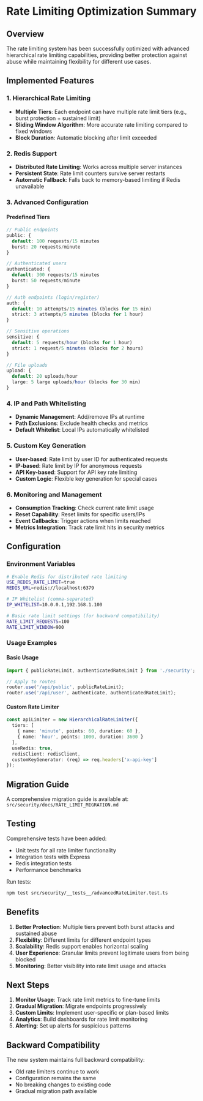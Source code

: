 # Rate Limiting Optimization Summary

## Overview

The rate limiting system has been successfully optimized with advanced hierarchical rate limiting capabilities, providing better protection against abuse while maintaining flexibility for different use cases.

## Implemented Features

### 1. Hierarchical Rate Limiting
- **Multiple Tiers**: Each endpoint can have multiple rate limit tiers (e.g., burst protection + sustained limit)
- **Sliding Window Algorithm**: More accurate rate limiting compared to fixed windows
- **Block Duration**: Automatic blocking after limit exceeded

### 2. Redis Support
- **Distributed Rate Limiting**: Works across multiple server instances
- **Persistent State**: Rate limit counters survive server restarts
- **Automatic Fallback**: Falls back to memory-based limiting if Redis unavailable

### 3. Advanced Configuration

#### Predefined Tiers
```typescript
// Public endpoints
public: {
  default: 100 requests/15 minutes
  burst: 20 requests/minute
}

// Authenticated users
authenticated: {
  default: 300 requests/15 minutes
  burst: 50 requests/minute
}

// Auth endpoints (login/register)
auth: {
  default: 10 attempts/15 minutes (blocks for 15 min)
  strict: 3 attempts/5 minutes (blocks for 1 hour)
}

// Sensitive operations
sensitive: {
  default: 5 requests/hour (blocks for 1 hour)
  strict: 1 request/5 minutes (blocks for 2 hours)
}

// File uploads
upload: {
  default: 20 uploads/hour
  large: 5 large uploads/hour (blocks for 30 min)
}
```

### 4. IP and Path Whitelisting
- **Dynamic Management**: Add/remove IPs at runtime
- **Path Exclusions**: Exclude health checks and metrics
- **Default Whitelist**: Local IPs automatically whitelisted

### 5. Custom Key Generation
- **User-based**: Rate limit by user ID for authenticated requests
- **IP-based**: Rate limit by IP for anonymous requests
- **API Key-based**: Support for API key rate limiting
- **Custom Logic**: Flexible key generation for special cases

### 6. Monitoring and Management
- **Consumption Tracking**: Check current rate limit usage
- **Reset Capability**: Reset limits for specific users/IPs
- **Event Callbacks**: Trigger actions when limits reached
- **Metrics Integration**: Track rate limit hits in security metrics

## Configuration

### Environment Variables
```bash
# Enable Redis for distributed rate limiting
USE_REDIS_RATE_LIMIT=true
REDIS_URL=redis://localhost:6379

# IP Whitelist (comma-separated)
IP_WHITELIST=10.0.0.1,192.168.1.100

# Basic rate limit settings (for backward compatibility)
RATE_LIMIT_REQUESTS=100
RATE_LIMIT_WINDOW=900
```

### Usage Examples

#### Basic Usage
```typescript
import { publicRateLimit, authenticatedRateLimit } from './security';

// Apply to routes
router.use('/api/public', publicRateLimit);
router.use('/api/user', authenticate, authenticatedRateLimit);
```

#### Custom Rate Limiter
```typescript
const apiLimiter = new HierarchicalRateLimiter({
  tiers: [
    { name: 'minute', points: 60, duration: 60 },
    { name: 'hour', points: 1000, duration: 3600 }
  ],
  useRedis: true,
  redisClient: redisClient,
  customKeyGenerator: (req) => req.headers['x-api-key']
});
```

## Migration Guide

A comprehensive migration guide is available at:
`src/security/docs/RATE_LIMIT_MIGRATION.md`

## Testing

Comprehensive tests have been added:
- Unit tests for all rate limiter functionality
- Integration tests with Express
- Redis integration tests
- Performance benchmarks

Run tests:
```bash
npm test src/security/__tests__/advancedRateLimiter.test.ts
```

## Benefits

1. **Better Protection**: Multiple tiers prevent both burst attacks and sustained abuse
2. **Flexibility**: Different limits for different endpoint types
3. **Scalability**: Redis support enables horizontal scaling
4. **User Experience**: Granular limits prevent legitimate users from being blocked
5. **Monitoring**: Better visibility into rate limit usage and attacks

## Next Steps

1. **Monitor Usage**: Track rate limit metrics to fine-tune limits
2. **Gradual Migration**: Migrate endpoints progressively
3. **Custom Limits**: Implement user-specific or plan-based limits
4. **Analytics**: Build dashboards for rate limit monitoring
5. **Alerting**: Set up alerts for suspicious patterns

## Backward Compatibility

The new system maintains full backward compatibility:
- Old rate limiters continue to work
- Configuration remains the same
- No breaking changes to existing code
- Gradual migration path available